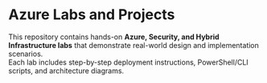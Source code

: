 # Azure Labs and Projects

This repository contains hands-on **Azure, Security, and Hybrid Infrastructure labs** that demonstrate real-world design and implementation scenarios.  
Each lab includes step-by-step deployment instructions, PowerShell/CLI scripts, and architecture diagrams.
